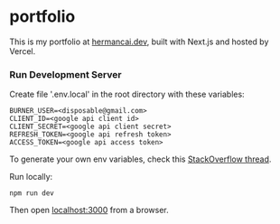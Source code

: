 # portfolio

This is my portfolio at [hermancai.dev](https://hermancai.dev), built with Next.js and hosted by Vercel.


### Run Development Server

Create file '.env.local' in the root directory with these variables:
```
BURNER_USER=<disposable@gmail.com>
CLIENT_ID=<google api client id>
CLIENT_SECRET=<google api client secret>
REFRESH_TOKEN=<google api refresh token>
ACCESS_TOKEN=<google api access token>
```
To generate your own env variables, check this [StackOverflow thread](https://stackoverflow.com/questions/24098461/nodemailer-gmail-what-exactly-is-a-refresh-token-and-how-do-i-get-one/24123550#24123550).

Run locally:
```
npm run dev
```
Then open [localhost:3000](http:localhost:3000) from a browser.
